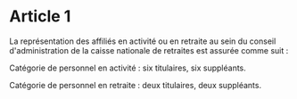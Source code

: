 # Article 1

La représentation des affiliés en activité ou en retraite au sein du conseil d'administration de la caisse nationale de retraites est assurée comme suit :

Catégorie de personnel en activité : six titulaires, six suppléants.

Catégorie de personnel en retraite : deux titulaires, deux suppléants.
